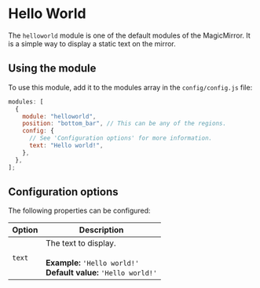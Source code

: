 # Hello World

The `helloworld` module is one of the default modules of the MagicMirror. It is a simple way to display a static text on the mirror.

## Using the module

To use this module, add it to the modules array in the `config/config.js` file:

```javascript
modules: [
  {
    module: "helloworld",
    position: "bottom_bar", // This can be any of the regions.
    config: {
      // See 'Configuration options' for more information.
      text: "Hello world!",
    },
  },
];
```

## Configuration options

The following properties can be configured:

| Option | Description                                                                                          |
| ------ | ---------------------------------------------------------------------------------------------------- |
| `text` | The text to display. <br><br> **Example:** `'Hello world!'` <br> **Default value:** `'Hello world!'` |
